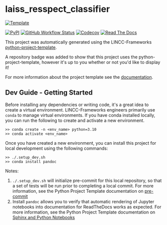 
# laiss_resspect_classifier

[![Template](https://img.shields.io/badge/Template-LINCC%20Frameworks%20Python%20Project%20Template-brightgreen)](https://lincc-ppt.readthedocs.io/en/latest/)

[![PyPI](https://img.shields.io/pypi/v/laiss_resspect_classifier?color=blue&logo=pypi&logoColor=white)](https://pypi.org/project/laiss-resspect-classifier/)
[![GitHub Workflow Status](https://img.shields.io/github/actions/workflow/status/lincc-frameworks/laiss-resspect-classifier/smoke-test.yml)](https://github.com/lincc-frameworks/laiss-resspect-classifier/actions/workflows/smoke-test.yml)
[![Codecov](https://codecov.io/gh/lincc-frameworks/laiss_resspect_classifier/branch/main/graph/badge.svg)](https://codecov.io/gh/lincc-frameworks/laiss-resspect-classifier)
[![Read The Docs](https://img.shields.io/readthedocs/laiss-resspect-classifier)](https://laiss-resspect-classifier.readthedocs.io/)

This project was automatically generated using the LINCC-Frameworks 
[python-project-template](https://github.com/lincc-frameworks/python-project-template).

A repository badge was added to show that this project uses the python-project-template, however it's up to
you whether or not you'd like to display it!

For more information about the project template see the 
[documentation](https://lincc-ppt.readthedocs.io/en/latest/).

## Dev Guide - Getting Started

Before installing any dependencies or writing code, it's a great idea to create a
virtual environment. LINCC-Frameworks engineers primarily use `conda` to manage virtual
environments. If you have conda installed locally, you can run the following to
create and activate a new environment.

```
>> conda create -n <env_name> python=3.10
>> conda activate <env_name>
```

Once you have created a new environment, you can install this project for local
development using the following commands:

```
>> ./.setup_dev.sh
>> conda install pandoc
```

Notes:
1. `./.setup_dev.sh` will initialize pre-commit for this local repository, so
   that a set of tests will be run prior to completing a local commit. For more
   information, see the Python Project Template documentation on 
   [pre-commit](https://lincc-ppt.readthedocs.io/en/latest/practices/precommit.html)
2. Install `pandoc` allows you to verify that automatic rendering of Jupyter notebooks
   into documentation for ReadTheDocs works as expected. For more information, see
   the Python Project Template documentation on
   [Sphinx and Python Notebooks](https://lincc-ppt.readthedocs.io/en/latest/practices/sphinx.html#python-notebooks)
